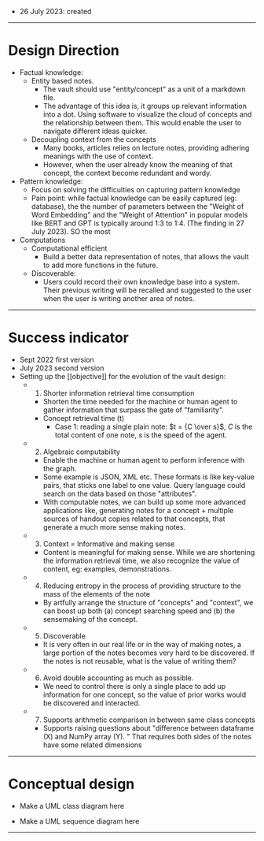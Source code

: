 - 26 July 2023: created
---
# Design Direction
- Factual knowledge: 
	- Entity based notes.
		- The vault should use "entity/concept" as a unit of a markdown file. 
		- The advantage of this idea is, it groups up relevant information into a dot. Using software to visualize the cloud of concepts and the relationship between them. This would enable the user to navigate different ideas quicker.
	- Decoupling context from the concepts
		- Many books, articles relies on lecture notes, providing adhering meanings with the use of context. 
		- However, when the user already know the meaning of that concept, the context become redundant and wordy. 
- Pattern knowledge:
	- Focus on solving the difficulties on capturing pattern knowledge
	- Pain point: while factual knowledge can be easily captured (eg: database), the the number of parameters between the "Weight of Word Embedding" and the "Weight of Attention" in popular models like BERT and GPT is typically around 1:3 to 1:4. (The finding in 27 July 2023). SO the most 
- Computations 
	- Computational efficient
		- Build a better data representation of notes, that allows the vault to add more functions in the future. 
	- Discoverable:
		- Users could record their own knowledge base into a system. Their previous writing will be recalled and suggested to the user when the user is writing another area of notes. 


---
# Success indicator
- Sept 2022 first version
- July 2023 second version
- Setting up the [[objective]] for the evolution of the vault design:
	- 1. Shorter information retrieval time consumption
		- Shorten the time needed for the machine or human agent to gather information that surpass the gate of "familiarity".
		- Concept retrieval time (t) 
			- Case 1: reading a single plain note: $t = {C \over s}$,  $C$ is the total content of one note, $s$ is the speed of the agent.  
	- 2. Algebraic computability
		- Enable the machine or human agent to perform inference with the graph. 
		- Some example is JSON, XML etc. These formats is like key-value pairs, that sticks one label to one value. Query language could search on the data based on those "attributes".
		- With computable notes, we can build up some more advanced applications like, generating notes for a concept + multiple sources of handout copies related to that concepts, that generate a much more sense making notes. 
	- 3. Context = Informative and making sense
		- Content is meaningful for making sense. While we are shortening the information retrieval time, we also recognize the value of content, eg: examples, demonstrations.
	- 4. Reducing entropy in the process of providing structure to the mass of the elements of the note
		- By artfully arrange the structure of "concepts" and "context", we can boost up both (a) concept searching speed and (b) the sensemaking of the concept.
	- 5. Discoverable
		- It is very often in our real life or in the way of making notes, a large portion of the notes becomes very hard to be discovered. If the notes is not reusable, what is the value of writing them? 
	- 6. Avoid double accounting as much as possible.
		- We need to control there is only a single place to add up information for one concept, so the value of prior works would be discovered and interacted.
	- 7. Supports arithmetic comparison in between same class concepts
		- Supports raising questions about "difference between dataframe (X) and NumPy array (Y). " That requires both sides of the notes have some related dimensions 

---
# Conceptual design

- Make a UML class diagram here


- Make a UML sequence diagram here


----

